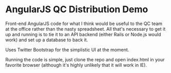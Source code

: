 AngularJS QC Distribution Demo
==============================

Front-end AngularJS code for what I think would be useful to the QC team at the office rather than the nasty spreadsheet.  All that's necessary to get it up and running is to tie it to an API backend (either Rails or Node.js would work) and set up a database to back it.

Uses Twitter Bootstrap for the simplistic UI at the moment.

Running the code is simple, just clone the repo and open index.html in your favorite browser (although it's highly unlikely that it will work in IE).